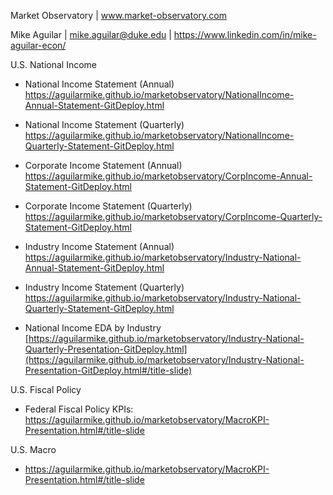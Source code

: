 Market Observatory | www.market-observatory.com 

Mike Aguilar | mike.aguilar@duke.edu | https://www.linkedin.com/in/mike-aguilar-econ/

U.S. National Income 

 - National Income Statement (Annual) https://aguilarmike.github.io/marketobservatory/NationalIncome-Annual-Statement-GitDeploy.html

 - National Income Statement (Quarterly) https://aguilarmike.github.io/marketobservatory/NationalIncome-Quarterly-Statement-GitDeploy.html

- Corporate Income Statement (Annual) https://aguilarmike.github.io/marketobservatory/CorpIncome-Annual-Statement-GitDeploy.html

- Corporate Income Statement (Quarterly) https://aguilarmike.github.io/marketobservatory/CorpIncome-Quarterly-Statement-GitDeploy.html
  
- Industry Income Statement (Annual) https://aguilarmike.github.io/marketobservatory/Industry-National-Annual-Statement-GitDeploy.html
  
- Industry Income Statement (Quarterly) https://aguilarmike.github.io/marketobservatory/Industry-National-Quarterly-Statement-GitDeploy.html

- National Income EDA by Industry [https://aguilarmike.github.io/marketobservatory/Industry-National-Quarterly-Presentation-GitDeploy.html](https://aguilarmike.github.io/marketobservatory/Industry-National-Presentation-GitDeploy.html#/title-slide)

U.S. Fiscal Policy 

- Federal Fiscal Policy KPIs: https://aguilarmike.github.io/marketobservatory/MacroKPI-Presentation.html#/title-slide

U.S. Macro 
- https://aguilarmike.github.io/marketobservatory/MacroKPI-Presentation.html#/title-slide
